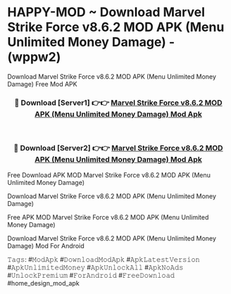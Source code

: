 # HAPPY-MOD ~ Download Marvel Strike Force v8.6.2 MOD APK (Menu Unlimited Money Damage) - (wppw2)
Download Marvel Strike Force v8.6.2 MOD APK (Menu Unlimited Money Damage) Free Mod APK

<div align="center">
<h3>🔴 Download [Server1] 👉👉 <a href="https://apk-comot.site?title=Marvel_Strike_Force_v8.6.2_MOD_APK_(Menu_Unlimited_Money_Damage)">Marvel Strike Force v8.6.2 MOD APK (Menu Unlimited Money Damage) Mod Apk</a></h3><br>

<h3>🔴 Download [Server2] 👉👉 <a href="https://apk-comot.site?title=Marvel_Strike_Force_v8.6.2_MOD_APK_(Menu_Unlimited_Money_Damage)">Marvel Strike Force v8.6.2 MOD APK (Menu Unlimited Money Damage) Mod Apk</a></h3>
</div>


Free Download APK MOD Marvel Strike Force v8.6.2 MOD APK (Menu Unlimited Money Damage)

Download Marvel Strike Force v8.6.2 MOD APK (Menu Unlimited Money Damage) 

Free APK MOD Marvel Strike Force v8.6.2 MOD APK (Menu Unlimited Money Damage) 

Download Marvel Strike Force v8.6.2 MOD APK (Menu Unlimited Money Damage) Mod For Android

𝚃𝚊𝚐𝚜: #𝙼𝚘𝚍𝙰𝚙𝚔 #𝙳𝚘𝚠𝚗𝚕𝚘𝚊𝚍𝙼𝚘𝚍𝙰𝚙𝚔 #𝙰𝚙𝚔𝙻𝚊𝚝𝚎𝚜𝚝𝚅𝚎𝚛𝚜𝚒𝚘𝚗 #𝙰𝚙𝚔𝚄𝚗𝚕𝚒𝚖𝚒𝚝𝚎𝚍𝙼𝚘𝚗𝚎𝚢 #𝙰𝚙𝚔𝚄𝚗𝚕𝚘𝚌𝚔𝙰𝚕𝚕 #𝙰𝚙𝚔𝙽𝚘𝙰𝚍𝚜 #𝚄𝚗𝚕𝚘𝚌𝚔𝙿𝚛𝚎𝚖𝚒𝚞𝚖 #𝙵𝚘𝚛𝙰𝚗𝚍𝚛𝚘𝚒𝚍 #𝙵𝚛𝚎𝚎𝙳𝚘𝚠𝚗𝚕𝚘𝚊𝚍 #home_design_mod_apk